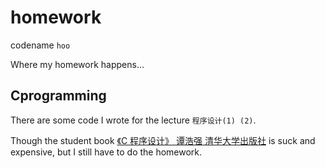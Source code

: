 # homework

codename `hoo`

Where my homework happens...


## Cprogramming

There are some code I wrote for the lecture `程序设计(1) (2)`.


Though the student book [《C 程序设计》 谭浩强 清华大学出版社]() is suck and
expensive, but I still have to do the homework.
